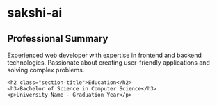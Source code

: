 # sakshi-ai
<div class="section">
    <h2 class="section-title">Professional Summary</h2>
    <p>Experienced web developer with expertise in frontend and backend technologies. Passionate about creating user-friendly applications and solving complex problems.</p>

    <h2 class="section-title">Education</h2>
    <h3>Bachelor of Science in Computer Science</h3>
    <p>University Name - Graduation Year</p>
</div>
